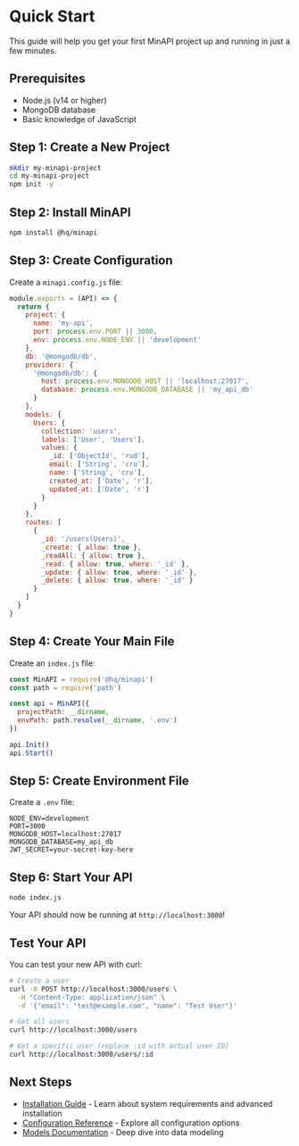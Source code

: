 # Quick Start

This guide will help you get your first MinAPI project up and running in just a few minutes.

## Prerequisites

- Node.js (v14 or higher)
- MongoDB database
- Basic knowledge of JavaScript

## Step 1: Create a New Project

```bash
mkdir my-minapi-project
cd my-minapi-project
npm init -y
```

## Step 2: Install MinAPI

```bash
npm install @hq/minapi
```

## Step 3: Create Configuration

Create a `minapi.config.js` file:

```javascript
module.exports = (API) => {
  return {
    project: {
      name: 'my-api',
      port: process.env.PORT || 3000,
      env: process.env.NODE_ENV || 'development'
    },
    db: '@mongodb/db',
    providers: {
      '@mongodb/db': {
        host: process.env.MONGODB_HOST || 'localhost:27017',
        database: process.env.MONGODB_DATABASE || 'my_api_db'
      }
    },
    models: {
      Users: {
        collection: 'users',
        labels: ['User', 'Users'],
        values: {
          _id: ['ObjectId', 'rud'],
          email: ['String', 'cru'],
          name: ['String', 'cru'],
          created_at: ['Date', 'r'],
          updated_at: ['Date', 'r']
        }
      }
    },
    routes: [
      {
        _id: '/users(Users)',
        _create: { allow: true },
        _readAll: { allow: true },
        _read: { allow: true, where: '_id' },
        _update: { allow: true, where: '_id' },
        _delete: { allow: true, where: '_id' }
      }
    ]
  }
}
```

## Step 4: Create Your Main File

Create an `index.js` file:

```javascript
const MinAPI = require('@hq/minapi')
const path = require('path')

const api = MinAPI({
  projectPath: __dirname,
  envPath: path.resolve(__dirname, '.env')
})

api.Init()
api.Start()
```

## Step 5: Create Environment File

Create a `.env` file:

```env
NODE_ENV=development
PORT=3000
MONGODB_HOST=localhost:27017
MONGODB_DATABASE=my_api_db
JWT_SECRET=your-secret-key-here
```

## Step 6: Start Your API

```bash
node index.js
```

Your API should now be running at `http://localhost:3000`!

## Test Your API

You can test your new API with curl:

```bash
# Create a user
curl -X POST http://localhost:3000/users \
  -H "Content-Type: application/json" \
  -d '{"email": "test@example.com", "name": "Test User"}'

# Get all users
curl http://localhost:3000/users

# Get a specific user (replace :id with actual user ID)
curl http://localhost:3000/users/:id
```

## Next Steps

- [Installation Guide](./installation) - Learn about system requirements and advanced installation
- [Configuration Reference](./configuration) - Explore all configuration options
- [Models Documentation](../reference/models) - Deep dive into data modeling 